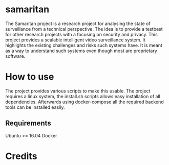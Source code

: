# samaritan

The Samaritan project is a research project for analysing the state of surveillance from a technical perspective. The idea is to provide a testbest for other research projects with a focusing on security and privacy. This project provides a scalable intelligent video surveillance system. It highlights the existing challenges and risks such systems have. It is meant as a way to understand such systems even though most are proprietary software.

# How to use

The project provides various scripts to make this usable. The project requires a linux system, the install.sh scripts allows easy installation of all dependencies. Afterwards using docker-compose all the required backend tools can be installed easily.


## Requirements
Ubuntu >= 16.04
Docker

# Credits

